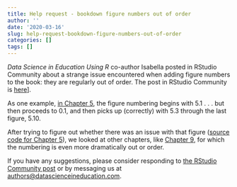 ```yaml
---
title: Help request - bookdown figure numbers out of order
author: ''
date: '2020-03-16'
slug: help-request-bookdown-figure-numbers-out-of-order
categories: []
tags: []
---
```


*Data Science in Education Using R* co-author Isabella posted in RStudio Community
about a strange issue encountered when adding figure numbers to the book: they 
are regularly out of order. The post in RStudio Community is [here](https://community.rstudio.com/t/bookdown-figure-numbers-out-of-order/56600)].

As one example, [in Chapter 5](https://datascienceineducation.com/c05.html), the figure numbering begins with 5.1 . . . 
but then proceeds to 0.1, and then picks up (correctly) with 5.3 through the 
last figure, 5.10. 

After trying to figure out whether there was an issue with that 
figure ([source code for Chapter 5](https://github.com/data-edu/data-science-in-education/edit/master/05-foundational-skills_1.Rmd)),
we looked at other chapters, like [Chapter 9](https://datascienceineducation.com/c09.html), for which the numbering is even more dramatically out or order.

If you have any suggestions, please consider responding to [the RStudio Community post](https://community.rstudio.com/t/bookdown-figure-numbers-out-of-order/56600) or by messaging us at authors@datascienceineducation.com.